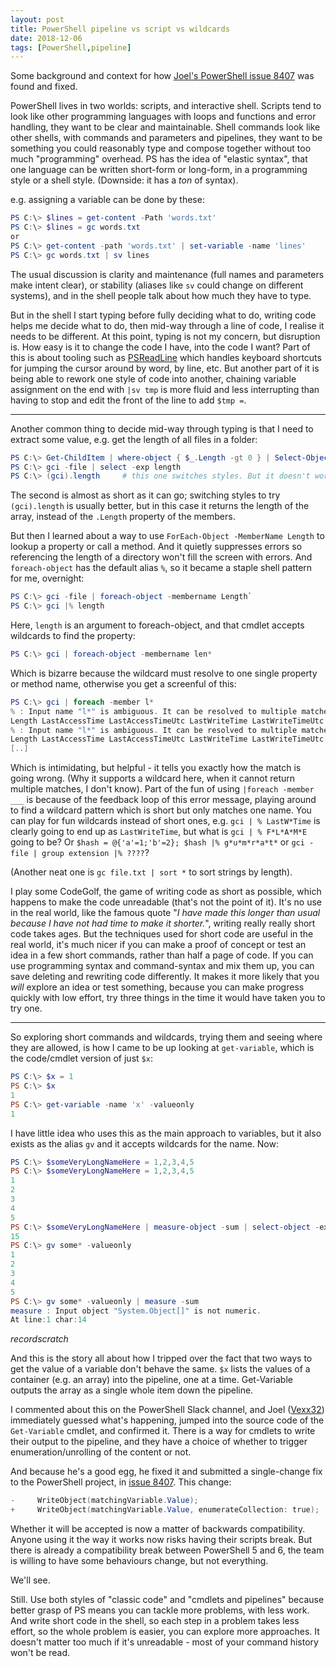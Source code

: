 ```yaml
---
layout: post
title: PowerShell pipeline vs script vs wildcards
date: 2018-12-06
tags: [PowerShell,pipeline]
---
```


Some background and context for how [Joel's PowerShell issue 8407](https://github.com/PowerShell/PowerShell/pull/8407) was found and fixed.

PowerShell lives in two worlds: scripts, and interactive shell. Scripts tend to look like other programming languages with loops and functions and error handling, they want to be clear and maintainable. 
Shell commands look like other shells, with commands and parameters and pipelines, they want to be something you could reasonably type and compose together without too much "programming" overhead.
PS has the idea of "elastic syntax", that one language can be written short-form or long-form, in a programming style or a shell style. (Downside: it has a *ton* of syntax).

e.g. assigning a variable can be done by these:

```powershell
PS C:\> $lines = get-content -Path 'words.txt'
PS C:\> $lines = gc words.txt
or
PS C:\> get-content -path 'words.txt' | set-variable -name 'lines'
PS C:\> gc words.txt | sv lines

```

The usual discussion is clarity and maintenance (full names and parameters make intent clear),
or stability (aliases like `sv` could change on different systems), 
and in the shell people talk about how much they have to type.

But in the shell I start typing before fully deciding what to do,
writing code helps me decide what to do,
then mid-way through a line of code,
I realise it needs to be different.
At this point, typing is not my concern, but disruption is.
How easy is it to change the code I have, into the code I want?
Part of this is about tooling such as [PSReadLine](https://github.com/lzybkr/PSReadLine)
which handles keyboard shortcuts for jumping the cursor around by word, by line, etc.
But another part of it is being able to rework one style of code into another,
chaining variable assignment on the end with `|sv tmp` is more fluid and less interrupting
than having to stop and edit the front of the line to add `$tmp =`.

---

Another common thing to decide mid-way through typing is that I need to extract some value,
e.g. get the length of all files in a folder:

```powershell
PS C:\> Get-ChildItem | where-object { $_.Length -gt 0 } | Select-Object -ExpandProperty Length
PS C:\> gci -file | select -exp length
PS C:\> (gci).length     # this one switches styles. But it doesn't work for .Length.
```

The second is almost as short as it can go; switching styles to try `(gci).length` is usually better,
but in this case it returns the length of the array, instead of the `.Length` property of the members.

But then I learned about a way to use `ForEach-Object -MemberName Length` to lookup a property or call a method.
And it quietly suppresses errors so referencing the length of a directory won't fill the screen with errors.
And `foreach-object` has the default alias `%`, so it became a staple shell pattern for me, overnight:

```powershell
PS C:\> gci -file | foreach-object -membername Length`
PS C:\> gci |% length
```

Here, `length` is an argument to foreach-object,
and that cmdlet accepts wildcards to find the property:

```powershell
PS C:\> gci | foreach-object -membername len*
```

Which is bizarre because the wildcard must resolve to one single property or method name,
otherwise you get a screenful of this:

```powershell
PS C:\> gci | foreach -member l*
% : Input name "l*" is ambiguous. It can be resolved to multiple matched members. Possible matches include: LinkType
Length LastAccessTime LastAccessTimeUtc LastWriteTime LastWriteTimeUtc.
% : Input name "l*" is ambiguous. It can be resolved to multiple matched members. Possible matches include: LinkType
Length LastAccessTime LastAccessTimeUtc LastWriteTime LastWriteTimeUtc.
[..]
```

Which is intimidating, but helpful - it tells you exactly how the match is going wrong.
(Why it supports a wildcard here, when it cannot return multiple matches, I don't know).
Part of the fun of using `|foreach -member ___` is because of the feedback loop of this error message,
playing around to find a wildcard pattern which is short but only matches one name.
You can play for fun wildcards instead of short ones, e.g.
`gci | % LastW*Time` is clearly going to end up as `LastWriteTime`, but what is
`gci | % F*L*A*M*E` going to be? Or `$hash = @{'a'=1;'b'=2}; $hash |% g*u*m*r*a*t*`
or `gci -file | group extension |% ????`?

(Another neat one is `gc file.txt | sort *` to sort strings by length).

I play some CodeGolf, the game of writing code as short as possible, 
which happens to make the code unreadable (that's not the point of it).
It's no use in the real world, like the famous quote
"*I have made this longer than usual because I have not had time to make it shorter.*", 
writing really really short code takes ages.
But the techniques used for short code are useful in the real world,
it's much nicer if you can make a proof of concept or test an idea
in a few short commands, rather than half a page of code.
If you can use programming syntax and command-syntax and mix them up,
you can save deleting and rewriting code differently.
It makes it more likely that you *will* explore an idea or test something,
because you can make progress quickly with low effort,
try three things in the time it would have taken you to try one.

----

So exploring short commands and wildcards, 
trying them and seeing where they are allowed, 
is how I came to be up looking at `get-variable`,
which is the code/cmdlet version of just `$x`:

```powershell
PS C:\> $x = 1
PS C:\> $x
1
PS C:\> get-variable -name 'x' -valueonly
1
```

I have little idea who uses this as the main approach to variables,
but it also exists as the alias `gv` and it accepts wildcards for the name.
Now:

```powershell
PS C:\> $someVeryLongNameHere = 1,2,3,4,5
PS C:\> $someVeryLongNameHere = 1,2,3,4,5
1
2
3
4
5
PS C:\> $someVeryLongNameHere | measure-object -sum | select-object -expandproperty sum
15
PS C:\> gv some* -valueonly
1
2
3
4
5
PS C:\> gv some* -valueonly | measure -sum
measure : Input object "System.Object[]" is not numeric.
At line:1 char:14
```

*recordscratch*

And this is the story all about how I tripped over the fact that two ways to get the value of a variable
don't behave the same. `$x` lists the values of a container (e.g. an array) into the pipeline, one at a time.
Get-Variable outputs the array as a single whole item down the pipeline.

I commented about this on the PowerShell Slack channel,
and Joel ([Vexx32](https://github.com/vexx32)) immediately guessed what's happening,
jumped into the source code of the `Get-Variable` cmdlet, and confirmed it.
There is a way for cmdlets to write their output to the pipeline,
and they have a choice of whether to trigger enumeration/unrolling of the content or not.

And because he's a good egg, he fixed it and submitted a single-change fix to the PowerShell project, 
in [issue 8407](https://github.com/PowerShell/PowerShell/pull/8407). This change:

```powershell
-     WriteObject(matchingVariable.Value);
+     WriteObject(matchingVariable.Value, enumerateCollection: true);
```

Whether it will be accepted is now a matter of backwards compatibility.
Anyone using it the way it works now risks having their scripts break.
But there is already a compatibility break between PowerShell 5 and 6,
the team is willing to have some behaviours change, but not everything.

We'll see.

Still. Use both styles of "classic code" and "cmdlets and pipelines" because
better grasp of PS means you can tackle more problems, with less work. 
And write short code in the shell, so each step in a problem takes less effort,
so the whole problem is easier, you can explore more approaches.
It doesn't matter too much if it's unreadable - most of your command history won't be read.
